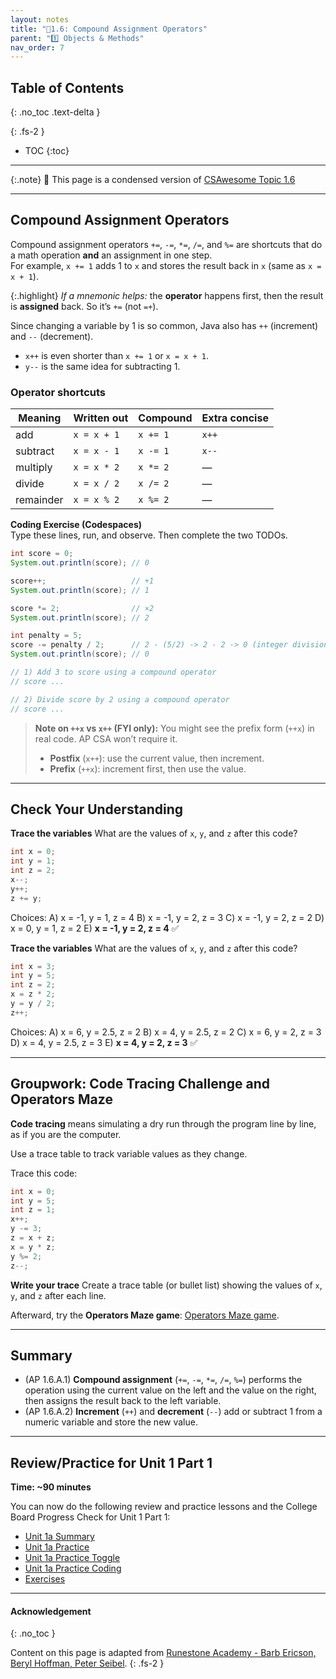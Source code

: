 ```yaml
---
layout: notes
title: "📓1.6: Compound Assignment Operators" 
parent: "1️⃣ Objects & Methods"
nav_order: 7
---
```


## Table of Contents
{: .no_toc .text-delta }

{: .fs-2 }
- TOC
{:toc}

---

{:.note}
📖 This page is a condensed version of [CSAwesome Topic 1.6](https://runestone.academy/ns/books/published/csawesome2/topic-1-6-compound-operators.html) 

---

<!--
As a class, brainstorm some examples of how people use shortcuts. Shortcuts for any purpose are acceptable for this intro activity. 
-->

## Compound Assignment Operators 

Compound assignment operators `+=`, `-=`, `*=`, `/=`, and `%=` are shortcuts that do a math operation **and** an assignment in one step.  
For example, `x += 1` adds 1 to `x` and stores the result back in `x` (same as `x = x + 1`).

{:.highlight}
_If a mnemonic helps:_ the **operator** happens first, then the result is **assigned** back. So it’s `+=` (not `=+`).

Since changing a variable by 1 is so common, Java also has `++` (increment) and `--` (decrement).  
- `x++` is even shorter than `x += 1` or `x = x + 1`.  
- `y--` is the same idea for subtracting 1.

### Operator shortcuts

| Meaning        | Written out      | Compound | Extra concise |
|---|---|---|---|
| add            | `x = x + 1`      | `x += 1` | `x++` |
| subtract       | `x = x - 1`      | `x -= 1` | `x--` |
| multiply       | `x = x * 2`      | `x *= 2` | — |
| divide         | `x = x / 2`      | `x /= 2` | — |
| remainder      | `x = x % 2`      | `x %= 2` | — |

<div class="task" markdown="block">

**Coding Exercise (Codespaces)**  
Type these lines, run, and observe. Then complete the two TODOs.

```java
int score = 0;
System.out.println(score); // 0

score++;                   // +1
System.out.println(score); // 1

score *= 2;                // ×2
System.out.println(score); // 2

int penalty = 5;
score -= penalty / 2;      // 2 - (5/2) -> 2 - 2 -> 0 (integer division)
System.out.println(score); // 0

// 1) Add 3 to score using a compound operator
// score ...

// 2) Divide score by 2 using a compound operator
// score ...
````

</div>

> **Note on `++x` vs `x++` (FYI only):**
> You might see the prefix form (`++x`) in real code. AP CSA won’t require it.
>
> * **Postfix** (`x++`): use the current value, then increment.
> * **Prefix** (`++x`): increment first, then use the value.

---

## Check Your Understanding

<div class="task" markdown="block">

**Trace the variables**
What are the values of `x`, `y`, and `z` after this code?

```java
int x = 0;
int y = 1;
int z = 2;
x--;
y++;
z += y;
```

Choices:
A) x = -1, y = 1, z = 4
B) x = -1, y = 2, z = 3
C) x = -1, y = 2, z = 2
D) x = 0,  y = 1, z = 2
E) **x = -1, y = 2, z = 4** ✅

</div>

<div class="task" markdown="block">

**Trace the variables**
What are the values of `x`, `y`, and `z` after this code?

```java
int x = 3;
int y = 5;
int z = 2;
x = z * 2;
y = y / 2;
z++;
```

Choices:
A) x = 6, y = 2.5, z = 2
B) x = 4, y = 2.5, z = 2
C) x = 6, y = 2,   z = 3
D) x = 4, y = 2.5, z = 3
E) **x = 4, y = 2, z = 3** ✅

</div>

---

## Groupwork: Code Tracing Challenge and Operators Maze

**Code tracing** means simulating a dry run through the program line by line, as if you are the computer.

Use a trace table to track variable values as they change.

Trace this code:

```java
int x = 0;
int y = 5;
int z = 1;
x++;
y -= 3;
z = x + z;
x = y * z;
y %= 2;
z--;
```

<div class="task" markdown="block">

**Write your trace**
Create a trace table (or bullet list) showing the values of `x`, `y`, and `z` after each line.

</div>

Afterward, try the **Operators Maze game**: <a href="https://docs.google.com/document/d/1ZjA8oKeo8FYx2nXX4OOq5lUihopIQQ_HY-eoE5yZkk8/edit?usp=sharing" target="_blank" style="text-decoration:underline">Operators Maze game</a>.

---

## Summary

* (AP 1.6.A.1) **Compound assignment** (`+=`, `-=`, `*=`, `/=`, `%=`) performs the operation using the current value on the left and the value on the right, then assigns the result back to the left variable.
* (AP 1.6.A.2) **Increment** (`++`) and **decrement** (`--`) add or subtract 1 from a numeric variable and store the new value.

---

## Review/Practice for Unit 1 Part 1

**Time: \~90 minutes**

You can now do the following review and practice lessons and the College Board Progress Check for Unit 1 Part 1:

* <a href="unit1a-summary.html" target="_blank">Unit 1a Summary</a>
* <a href="unit1a-practice-mixed-code.html" target="_blank">Unit 1a Practice</a>
* <a href="unit1a-practice-mixed-code-toggle.html" target="_blank">Unit 1a Practice Toggle</a>
* <a href="unit1a-practice-coding.html" target="_blank">Unit 1a Practice Coding</a>
* <a href="Exercises.html" target="_blank">Exercises</a>

---

#### Acknowledgement
{: .no_toc }

Content on this page is adapted from [Runestone Academy - Barb Ericson, Beryl Hoffman, Peter Seibel](https://runestone.academy/ns/books/published/csawesome2/csawesome2.html).
{: .fs-2 }

